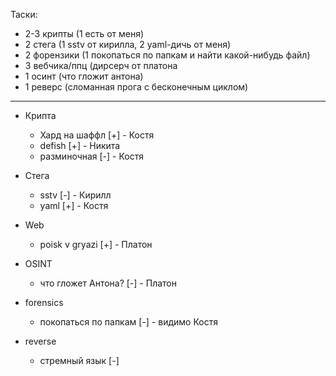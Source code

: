 Таски:

- 2-3 крипты (1 есть от меня)
- 2 стега (1 sstv от кирилла, 2 yaml-дичь от меня)
- 2 форензики (1 покопаться по  папкам и найти какой-нибудь файл)
- 3 вебчика/ппц (дирсерч от платона
- 1 осинт (что гложит антона)
- 1 реверс (сломанная прога с бесконечным циклом)

----

- Крипта
  - Хард на шаффл [+] - Костя
  - defish [+] - Никита
  - разминочная [-] - Костя

- Стега
  - sstv [-] - Кирилл
  - yaml [+] - Костя

- Web
  - poisk v gryazi [+] - Платон

- OSINT
  - что гложет Антона? [-] - Платон

- forensics
  - покопаться по папкам [-] - видимо Костя

- reverse
  - стремный язык [-]
